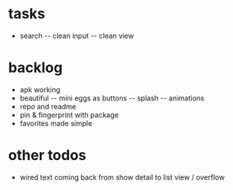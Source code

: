 # tasks
- search
-- clean input
-- clean view

# backlog
- apk working
- beautiful
-- mini eggs as buttons
-- splash
-- animations
- repo and readme
- pin & fingerprint with package
- favorites made simple



# other todos
- wired text coming back from show detail to list view / overflow